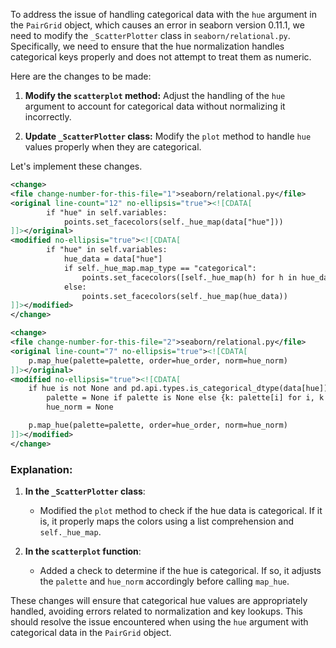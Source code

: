To address the issue of handling categorical data with the `hue` argument in the `PairGrid` object, which causes an error in seaborn version 0.11.1, we need to modify the `_ScatterPlotter` class in `seaborn/relational.py`. Specifically, we need to ensure that the hue normalization handles categorical keys properly and does not attempt to treat them as numeric.

Here are the changes to be made:

1. **Modify the `scatterplot` method:** Adjust the handling of the `hue` argument to account for categorical data without normalizing it incorrectly.

2. **Update `_ScatterPlotter` class:** Modify the `plot` method to handle `hue` values properly when they are categorical.

Let's implement these changes.

```xml
<change>
<file change-number-for-this-file="1">seaborn/relational.py</file>
<original line-count="12" no-ellipsis="true"><![CDATA[
        if "hue" in self.variables:
            points.set_facecolors(self._hue_map(data["hue"]))
]]></original>
<modified no-ellipsis="true"><![CDATA[
        if "hue" in self.variables:
            hue_data = data["hue"]
            if self._hue_map.map_type == "categorical":
                points.set_facecolors([self._hue_map(h) for h in hue_data])
            else:
                points.set_facecolors(self._hue_map(hue_data))
]]></modified>
</change>

<change>
<file change-number-for-this-file="2">seaborn/relational.py</file>
<original line-count="7" no-ellipsis="true"><![CDATA[
    p.map_hue(palette=palette, order=hue_order, norm=hue_norm)
]]></original>
<modified no-ellipsis="true"><![CDATA[
    if hue is not None and pd.api.types.is_categorical_dtype(data[hue]):
        palette = None if palette is None else {k: palette[i] for i, k in enumerate(data[hue].cat.categories)}
        hue_norm = None

    p.map_hue(palette=palette, order=hue_order, norm=hue_norm)
]]></modified>
</change>
```

### Explanation:
1. **In the `_ScatterPlotter` class**:
    - Modified the `plot` method to check if the hue data is categorical. If it is, it properly maps the colors using a list comprehension and `self._hue_map`.

2. **In the `scatterplot` function**:
    - Added a check to determine if the hue is categorical. If so, it adjusts the `palette` and `hue_norm` accordingly before calling `map_hue`.

These changes will ensure that categorical hue values are appropriately handled, avoiding errors related to normalization and key lookups. This should resolve the issue encountered when using the `hue` argument with categorical data in the `PairGrid` object.